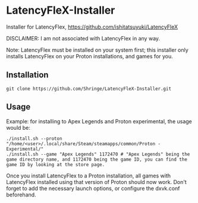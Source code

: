 # LatencyFleX-Installer
Installer for LatencyFlex, https://github.com/ishitatsuyuki/LatencyFleX

DISCLAIMER: I am not associated with LatencyFlex in any way.

Note: LatencyFlex must be installed on your system first; this installer only installs LatencyFlex on your Proton installations, and games for you.

## Installation
```git clone https://github.com/Shringe/LatencyFleX-Installer.git```

## Usage
Example: for installing to Apex Legends and Proton experimental, the usage would be:
```
./install.sh --proton "/home/<user>/.local/share/Steam/steamapps/common/Proton - Experimental/"
./install.sh --game "Apex Legends" 1172470 # "Apex Legends" being the game directory name, and 1172470 being the game ID, you can find the game ID by looking at the store page.
```
Once you install LatencyFlex to a Proton installation, all games with LatencyFlex installed using that version of Proton should now work.
Don't forget to add the necessary launch options, or configure the dxvk.conf beforehand.
